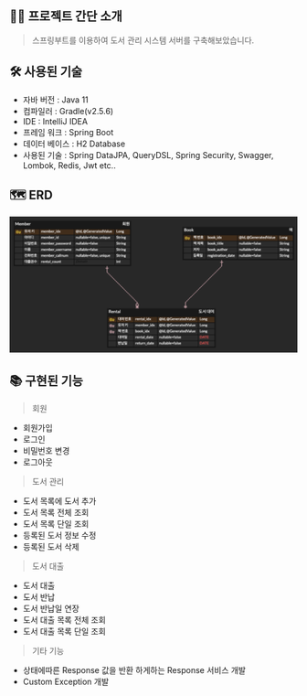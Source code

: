 ## 🙋‍♂️ 프로젝트 간단 소개
> 스프링부트를 이용하여 도서 관리 시스템 서버를 구축해보았습니다.

## 🛠 사용된 기술
- 자바 버전 : Java 11
- 컴파일러 : Gradle(v2.5.6)
- IDE : IntelliJ IDEA
- 프레임 워크 : Spring Boot
- 데이터 베이스 : H2 Database
- 사용된 기술 : Spring DataJPA, QueryDSL, Spring Security, Swagger, Lombok, Redis, Jwt etc..

## 🗺 ERD
![Library_Management_System_ERD](./img/Library_Management_System_ERD.png)

## 📚 구현된 기능
> 회원
- 회원가입
- 로그인
- 비밀번호 변경
- 로그아웃

> 도서 관리
- 도서 목록에 도서 추가
- 도서 목록 전체 조회
- 도서 목록 단일 조회
- 등록된 도서 정보 수정
- 등록된 도서 삭제

> 도서 대출
- 도서 대출
- 도서 반납
- 도서 반납일 연장
- 도서 대출 목록 전체 조회
- 도서 대출 목록 단일 조회

> 기타 기능
- 상태에따른 Response 값을 반환 하게하는 Response 서비스 개발
- Custom Exception 개발